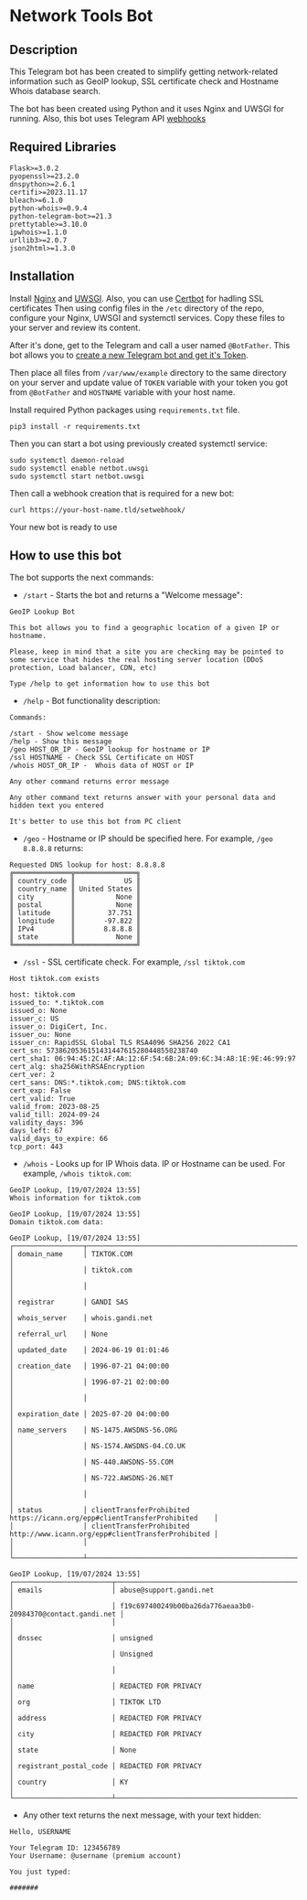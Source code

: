 # Network Tools Bot

## Description

This Telegram bot has been created to simplify getting network-related information such as GeoIP lookup, SSL certificate check and Hostname Whois database search.

The bot has been created using Python and it uses Nginx and UWSGI for running. Also, this bot uses Telegram API [webhooks](https://core.telegram.org/bots/api#setwebhook)

## Required Libraries
```
Flask>=3.0.2
pyopenssl>=23.2.0
dnspython>=2.6.1
certifi>=2023.11.17
bleach>=6.1.0
python-whois>=0.9.4
python-telegram-bot>=21.3
prettytable>=3.10.0
ipwhois>=1.1.0
urllib3>=2.0.7
json2html>=1.3.0
```

## Installation

Install [Nginx](https://www.f5.com/go/product/welcome-to-nginx) and [UWSGI](https://github.com/unbit/uwsgi). Also, you can use [Certbot](https://certbot.eff.org/) for hadling SSL certificates
Then using config files in the `/etc` directory of the repo, configure your Nginx, UWSGI and systemctl services. Copy these files to your server and review its content. 

After it's done, get to the Telegram and call a user named `@BotFather`. This bot allows you to [create a new Telegram bot and get it's Token](https://core.telegram.org/bots/tutorial).

Then place all files from `/var/www/example` directory to the same directory on your server and update value of `TOKEN` variable with your token you got from `@BotFather` and `HOSTNAME` variable with your host name. 

Install required Python packages using `requirements.txt` file. 
```
pip3 install -r requirements.txt
```   

Then you can start a bot using previously created systemctl service:
```
sudo systemctl daemon-reload
sudo systemctl enable netbot.uwsgi
sudo systemctl start netbot.uwsgi
```

Then call a webhook creation that is required for a new bot: 
```
curl https://your-host-name.tld/setwebhook/
```

Your new bot is ready to use

## How to use this bot

The bot supports the next commands:

- `/start` - Starts the bot and returns a "Welcome message":

```
GeoIP Lookup Bot

This bot allows you to find a geographic location of a given IP or hostname.

Please, keep in mind that a site you are checking may be pointed to some service that hides the real hosting server location (DDoS protection, Load balancer, CDN, etc)

Type /help to get information how to use this bot
```

- `/help` - Bot functionality description: 

```
Commands:

/start - Show welcome message
/help - Show this message
/geo HOST_OR_IP - GeoIP lookup for hostname or IP
/ssl HOSTNAME - Check SSL Certificate on HOST
/whois HOST_OR_IP -  Whois data of HOST or IP

Any other command returns error message

Any other command text returns answer with your personal data and hidden text you entered

It's better to use this bot from PC client
```

- `/geo` - Hostname or IP should be specified here. For example, `/geo 8.8.8.8` returns:

```
Requested DNS lookup for host: 8.8.8.8
╔══════════════╦═══════════════╗
║ country_code ║            US ║
║ country_name ║ United States ║
║ city         ║          None ║
║ postal       ║          None ║
║ latitude     ║        37.751 ║
║ longitude    ║       -97.822 ║
║ IPv4         ║       8.8.8.8 ║
║ state        ║          None ║
╚══════════════╩═══════════════╝
```

- `/ssl` - SSL certificate check. For example, `/ssl tiktok.com`
```
Host tiktok.com exists

host: tiktok.com
issued_to: *.tiktok.com
issued_o: None
issuer_c: US
issuer_o: DigiCert, Inc.
issuer_ou: None
issuer_cn: RapidSSL Global TLS RSA4096 SHA256 2022 CA1
cert_sn: 5738620536151431447615280448550238740
cert_sha1: 06:94:45:2C:AF:AA:12:6F:54:6B:2A:09:6C:34:A8:1E:9E:46:99:97
cert_alg: sha256WithRSAEncryption
cert_ver: 2
cert_sans: DNS:*.tiktok.com; DNS:tiktok.com
cert_exp: False
cert_valid: True
valid_from: 2023-08-25
valid_till: 2024-09-24
validity_days: 396
days_left: 67
valid_days_to_expire: 66
tcp_port: 443
```

- `/whois` - Looks up for IP Whois data. IP or Hostname can be used. For example, `/whois tiktok.com`:
```
GeoIP Lookup, [19/07/2024 13:55]
Whois information for tiktok.com

GeoIP Lookup, [19/07/2024 13:55]
Domain tiktok.com data:

GeoIP Lookup, [19/07/2024 13:55]
┌─────────────────┬────────────────────────────────────────────────────────────────────────────┐
│ domain_name     │ TIKTOK.COM                                                                 │
│                 │ tiktok.com                                                                 │
│                 │                                                                            │
│ registrar       │ GANDI SAS                                                                  │
│ whois_server    │ whois.gandi.net                                                            │
│ referral_url    │ None                                                                       │
│ updated_date    │ 2024-06-19 01:01:46                                                        │
│ creation_date   │ 1996-07-21 04:00:00                                                        │
│                 │ 1996-07-21 02:00:00                                                        │
│                 │                                                                            │
│ expiration_date │ 2025-07-20 04:00:00                                                        │
│ name_servers    │ NS-1475.AWSDNS-56.ORG                                                      │
│                 │ NS-1574.AWSDNS-04.CO.UK                                                    │
│                 │ NS-440.AWSDNS-55.COM                                                       │
│                 │ NS-722.AWSDNS-26.NET                                                       │
│                 │                                                                            │
│ status          │ clientTransferProhibited https://icann.org/epp#clientTransferProhibited    │
│                 │ clientTransferProhibited http://www.icann.org/epp#clientTransferProhibited │
│                 │                                                                            │
└─────────────────┴────────────────────────────────────────────────────────────────────────────┘

GeoIP Lookup, [19/07/2024 13:55]
┌────────────────────────┬─────────────────────────────────────────────────────────────┐
│ emails                 │ abuse@support.gandi.net                                     │
│                        │ f19c697400249b00ba26da776aeaa3b0-20984370@contact.gandi.net │
│                        │                                                             │
│ dnssec                 │ unsigned                                                    │
│                        │ Unsigned                                                    │
│                        │                                                             │
│ name                   │ REDACTED FOR PRIVACY                                        │
│ org                    │ TIKTOK LTD                                                  │
│ address                │ REDACTED FOR PRIVACY                                        │
│ city                   │ REDACTED FOR PRIVACY                                        │
│ state                  │ None                                                        │
│ registrant_postal_code │ REDACTED FOR PRIVACY                                        │
│ country                │ KY                                                          │
└────────────────────────┴─────────────────────────────────────────────────────────────┘
```
- Any other text returns the next message, with your text hidden:

```
Hello, USERNAME

Your Telegram ID: 123456789
Your Username: @username (premium account)

You just typed:

#######
```